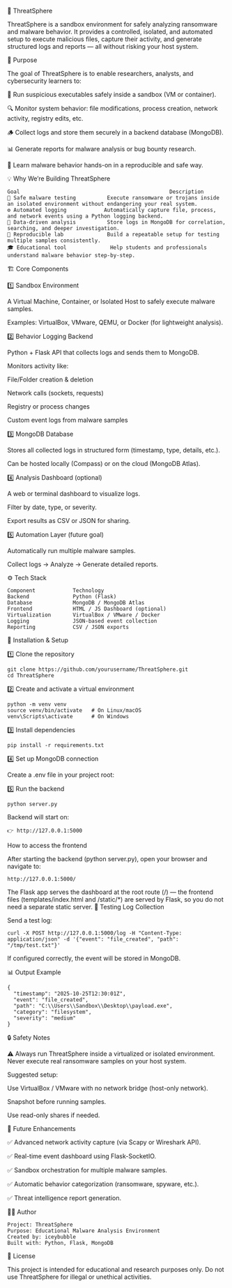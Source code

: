 🧠 ThreatSphere

ThreatSphere is a sandbox environment for safely analyzing ransomware and malware behavior.
It provides a controlled, isolated, and automated setup to execute malicious files, capture their activity, and generate structured logs and reports — all without risking your host system.

🚀 Purpose

The goal of ThreatSphere is to enable researchers, analysts, and cybersecurity learners to:

🧩 Run suspicious executables safely inside a sandbox (VM or container).

🔍 Monitor system behavior: file modifications, process creation, network activity, registry edits, etc.

🪵 Collect logs and store them securely in a backend database (MongoDB).

📊 Generate reports for malware analysis or bug bounty research.

🧠 Learn malware behavior hands-on in a reproducible and safe way.


💡 Why We’re Building ThreatSphere

```
Goal	                                            Description
🧱 Safe malware testing	        Execute ransomware or trojans inside an isolated environment without endangering your real system.
⚙️ Automated logging	        Automatically capture file, process, and network events using a Python logging backend.
📁 Data-driven analysis	        Store logs in MongoDB for correlation, searching, and deeper investigation.
🧪 Reproducible lab	            Build a repeatable setup for testing multiple samples consistently.
🎓 Educational tool	            Help students and professionals understand malware behavior step-by-step.
```

🏗️ Core Components

1️⃣ Sandbox Environment

A Virtual Machine, Container, or Isolated Host to safely execute malware samples.

Examples: VirtualBox, VMware, QEMU, or Docker (for lightweight analysis).

2️⃣ Behavior Logging Backend

Python + Flask API that collects logs and sends them to MongoDB.

Monitors activity like:

File/Folder creation & deletion

Network calls (sockets, requests)

Registry or process changes

Custom event logs from malware samples

3️⃣ MongoDB Database

Stores all collected logs in structured form (timestamp, type, details, etc.).

Can be hosted locally (Compass) or on the cloud (MongoDB Atlas).

4️⃣ Analysis Dashboard (optional)

A web or terminal dashboard to visualize logs.

Filter by date, type, or severity.

Export results as CSV or JSON for sharing.

5️⃣ Automation Layer (future goal)

Automatically run multiple malware samples.

Collect logs → Analyze → Generate detailed reports.

⚙️ Tech Stack

```
Component	         Technology
Backend	             Python (Flask)
Database	         MongoDB / MongoDB Atlas
Frontend	         HTML / JS Dashboard (optional)
Virtualization	     VirtualBox / VMware / Docker
Logging	             JSON-based event collection
Reporting	         CSV / JSON exports
```

🧰 Installation & Setup

1️⃣ Clone the repository

```
git clone https://github.com/yourusername/ThreatSphere.git
cd ThreatSphere
``` 


2️⃣ Create and activate a virtual environment

```
python -m venv venv
source venv/bin/activate   # On Linux/macOS
venv\Scripts\activate      # On Windows
```


3️⃣ Install dependencies

```
pip install -r requirements.txt
```

4️⃣ Set up MongoDB connection

Create a .env file in your project root:

5️⃣ Run the backend

```
python server.py
```

Backend will start on:

```
👉 http://127.0.0.1:5000
```

How to access the frontend

After starting the backend (python server.py), open your browser and navigate to:

```
http://127.0.0.1:5000/
```


The Flask app serves the dashboard at the root route (/) — the frontend files (templates/index.html and /static/*) are served by Flask, so you do not need a separate static server.
🧪 Testing Log Collection

Send a test log:

```
curl -X POST http://127.0.0.1:5000/log -H "Content-Type: application/json" -d '{"event": "file_created", "path": "/tmp/test.txt"}'
```

If configured correctly, the event will be stored in MongoDB.


📊 Output Example

```
{
  "timestamp": "2025-10-25T12:30:01Z",
  "event": "file_created",
  "path": "C:\\Users\\Sandbox\\Desktop\\payload.exe",
  "category": "filesystem",
  "severity": "medium"
}

```

🔒 Safety Notes

⚠️ Always run ThreatSphere inside a virtualized or isolated environment.
Never execute real ransomware samples on your host system.

Suggested setup:

Use VirtualBox / VMware with no network bridge (host-only network).

Snapshot before running samples.

Use read-only shares if needed.

🧠 Future Enhancements

✅ Advanced network activity capture (via Scapy or Wireshark API).

✅ Real-time event dashboard using Flask-SocketIO.

✅ Sandbox orchestration for multiple malware samples.

✅ Automatic behavior categorization (ransomware, spyware, etc.).

✅ Threat intelligence report generation.

👨‍💻 Author

```
Project: ThreatSphere
Purpose: Educational Malware Analysis Environment
Created by: iceybubble
Built with: Python, Flask, MongoDB
```

📜 License

This project is intended for educational and research purposes only.
Do not use ThreatSphere for illegal or unethical activities.